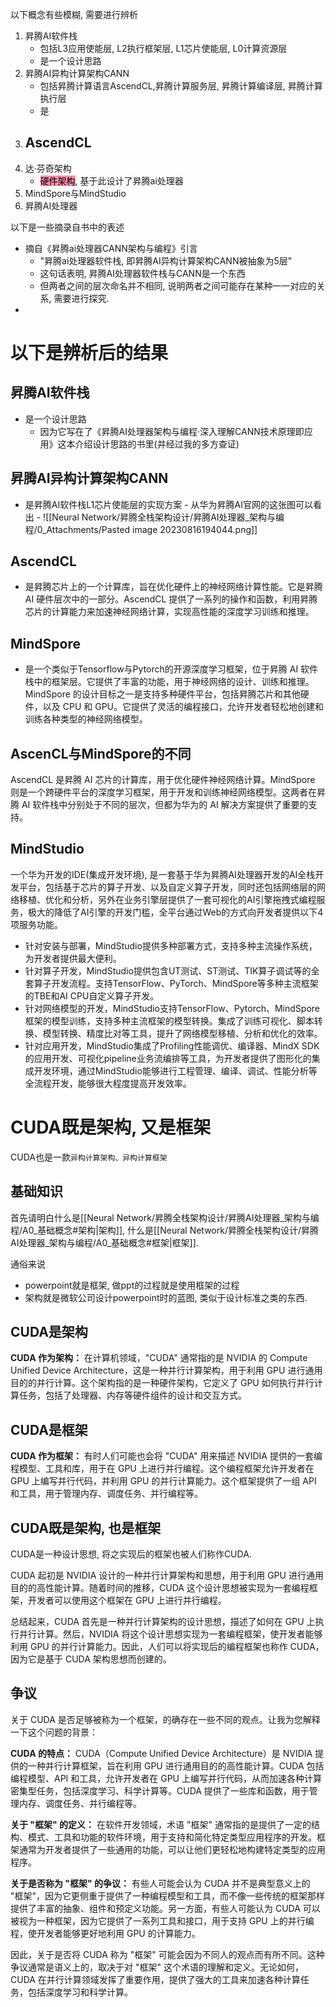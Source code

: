 以下概念有些模糊, 需要进行辨析

1. 昇腾AI软件栈
	- 包括L3应用使能层, L2执行框架层, L1芯片使能层, L0计算资源层
	- 是一个设计思路
1. 昇腾AI异构计算架构CANN
	- 包括昇腾计算语言AscendCL,昇腾计算服务层, 昇腾计算编译层, 昇腾计算执行层
	- 是
2. AscendCL
	- 
3. 达·芬奇架构
	- <mark style="background: #FF5582A6;">硬件架构</mark>, 基于此设计了昇腾ai处理器
4. MindSpore与MindStudio
5. 昇腾AI处理器


以下是一些摘录自书中的表述

- 摘自《昇腾ai处理器CANN架构与编程》引言
	- "昇腾ai处理器软件栈, 即昇腾AI异构计算架构CANN被抽象为5层"
	- 这句话表明, 昇腾AI处理器软件栈与CANN是一个东西
	- 但两者之间的层次命名并不相同, 说明两者之间可能存在某种一一对应的关系, 需要进行探究.
- 


# 以下是辨析后的结果

## 昇腾AI软件栈

- 是一个设计思路
	- 因为它写在了《昇腾AI处理器架构与编程·深入理解CANN技术原理即应用》这本介绍设计思路的书里(并经过我的多方查证)


## 昇腾AI异构计算架构CANN

 - 是昇腾AI软件栈L1芯片使能层的实现方案
		- 从华为昇腾AI官网的这张图可以看出
			- ![[Neural Network/昇腾全栈架构设计/昇腾AI处理器_架构与编程/0_Attachments/Pasted image 20230816194044.png]]
## AscendCL

- 是昇腾芯片上的一个计算库，旨在优化硬件上的神经网络计算性能。它是昇腾 AI 硬件层次中的一部分。AscendCL 提供了一系列的操作和函数，利用昇腾芯片的计算能力来加速神经网络计算，实现高性能的深度学习训练和推理。

## MindSpore

- 是一个类似于Tensorflow与Pytorch的开源深度学习框架，位于昇腾 AI 软件栈中的框架层。它提供了丰富的功能，用于神经网络的设计、训练和推理。MindSpore 的设计目标之一是支持多种硬件平台，包括昇腾芯片和其他硬件，以及 CPU 和 GPU。它提供了灵活的编程接口，允许开发者轻松地创建和训练各种类型的神经网络模型。

## AscenCL与MindSpore的不同

AscendCL 是昇腾 AI 芯片的计算库，用于优化硬件神经网络计算。MindSpore 则是一个跨硬件平台的深度学习框架，用于开发和训练神经网络模型。这两者在昇腾 AI 软件栈中分别处于不同的层次，但都为华为的 AI 解决方案提供了重要的支持。

## MindStudio

一个华为开发的IDE(集成开发环境), 是一套基于华为昇腾AI处理器开发的AI全栈开发平台，包括基于芯片的算子开发、以及自定义算子开发，同时还包括网络层的网络移植、优化和分析，另外在业务引擎层提供了一套可视化的AI引擎拖拽式编程服务，极大的降低了AI引擎的开发门槛，全平台通过Web的方式向开发者提供以下4项服务功能。

- 针对安装与部署，MindStudio提供多种部署方式，支持多种主流操作系统，为开发者提供最大便利。
- 针对算子开发，MindStudio提供包含UT测试、ST测试、TIK算子调试等的全套算子开发流程。支持TensorFlow、PyTorch、MindSpore等多种主流框架的TBE和AI CPU自定义算子开发。
- 针对网络模型的开发，MindStudio支持TensorFlow、Pytorch、MindSpore框架的模型训练，支持多种主流框架的模型转换。集成了训练可视化、脚本转换、模型转换、精度比对等工具，提升了网络模型移植、分析和优化的效率。
- 针对应用开发，MindStudio集成了Profiling性能调优、编译器、MindX SDK的应用开发、可视化pipeline业务流编排等工具，为开发者提供了图形化的集成开发环境，通过MindStudio能够进行工程管理、编译、调试、性能分析等全流程开发，能够很大程度提高开发效率。

# CUDA既是架构, 又是框架

CUDA也是一款`异构计算架构、异构计算框架`

## 基础知识

首先请明白什么是[[Neural Network/昇腾全栈架构设计/昇腾AI处理器_架构与编程/A0_基础概念#架构|架构]], 什么是[[Neural Network/昇腾全栈架构设计/昇腾AI处理器_架构与编程/A0_基础概念#框架|框架]].

通俗来说
- powerpoint就是框架, 做ppt的过程就是使用框架的过程
- 架构就是微软公司设计powerpoint时的蓝图, 类似于设计标准之类的东西.

## CUDA是架构

**CUDA 作为架构：** 在计算机领域，"CUDA" 通常指的是 NVIDIA 的 Compute Unified Device Architecture，这是一种并行计算架构，用于利用 GPU 进行通用目的的并行计算。这个架构指的是一种硬件架构，它定义了 GPU 如何执行并行计算任务，包括了处理器、内存等硬件组件的设计和交互方式。

## CUDA是框架

**CUDA 作为框架：** 有时人们可能也会将 "CUDA" 用来描述 NVIDIA 提供的一套编程模型、工具和库，用于在 GPU 上进行并行编程。这个编程框架允许开发者在 GPU 上编写并行代码，并利用 GPU 的并行计算能力。这个框架提供了一组 API 和工具，用于管理内存、调度任务、并行编程等。

## CUDA既是架构, 也是框架

CUDA是一种设计思想, 将之实现后的框架也被人们称作CUDA.

CUDA 起初是 NVIDIA 设计的一种并行计算架构和思想，用于利用 GPU 进行通用目的的高性能计算。随着时间的推移，CUDA 这个设计思想被实现为一套编程框架，开发者可以使用这个框架在 GPU 上进行并行编程。

总结起来，CUDA 首先是一种并行计算架构的设计思想，描述了如何在 GPU 上执行并行计算。然后，NVIDIA 将这个设计思想实现为一套编程框架，使开发者能够利用 GPU 的并行计算能力。因此，人们可以将实现后的编程框架也称作 CUDA，因为它是基于 CUDA 架构思想而创建的。

## 争议

关于 CUDA 是否足够被称为一个框架，的确存在一些不同的观点。让我为您解释一下这个问题的背景：

**CUDA 的特点：**
CUDA（Compute Unified Device Architecture）是 NVIDIA 提供的一种并行计算框架，旨在利用 GPU 进行通用目的的高性能计算。CUDA 包括编程模型、API 和工具，允许开发者在 GPU 上编写并行代码，从而加速各种计算密集型任务，包括深度学习、科学计算等。CUDA 提供了一些库和函数，用于管理内存、调度任务、并行编程等。

**关于 "框架" 的定义：**
在软件开发领域，术语 "框架" 通常指的是提供了一定的结构、模式、工具和功能的软件环境，用于支持和简化特定类型应用程序的开发。框架通常为开发者提供了一些通用的功能，可以让他们更轻松地构建特定类型的应用程序。

**关于是否称为 "框架" 的争议：**
有些人可能会认为 CUDA 并不是典型意义上的 "框架"，因为它更侧重于提供了一种编程模型和工具，而不像一些传统的框架那样提供了丰富的抽象、组件和预定义功能。另一方面，有些人可能认为 CUDA 可以被视为一种框架，因为它提供了一系列工具和接口，用于支持 GPU 上的并行编程，使开发者能够更好地利用 GPU 的计算能力。

因此，关于是否将 CUDA 称为 "框架" 可能会因为不同人的观点而有所不同。这种争议通常是语义上的，取决于对 "框架" 这个术语的理解和定义。无论如何，CUDA 在并行计算领域发挥了重要作用，提供了强大的工具来加速各种计算任务，包括深度学习和科学计算。